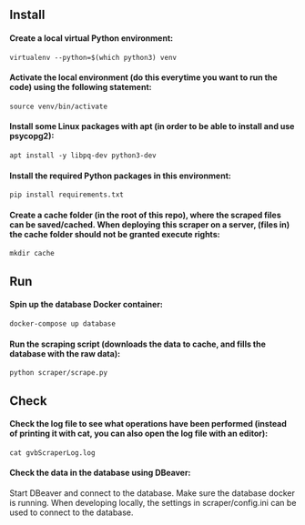 <!--####################################################################################
# This file creates the markdown documentation for the GVB scraper repository.         #
#                                                                                      #
# Created by Thomas Jongstra 2019 - for the Municipality of Amsterdam                  #
#####################################################################################-->

## Install

#### Create a local virtual Python environment:
	virtualenv --python=$(which python3) venv

#### Activate the local environment (do this everytime you want to run the code) using the following statement:
	source venv/bin/activate

#### Install some Linux packages with apt (in order to be able to install and use psycopg2):
    apt install -y libpq-dev python3-dev

#### Install the required Python packages in this environment:
	pip install requirements.txt

#### Create a cache folder (in the root of this repo), where the scraped files can be saved/cached. When deploying this scraper on a server, (files in) the cache folder should not be granted execute rights:
    mkdir cache



## Run

#### Spin up the database Docker container:
	docker-compose up database

#### Run the scraping script (downloads the data to cache, and fills the database with the raw data):
    python scraper/scrape.py



## Check

#### Check the log file to see what operations have been performed (instead of printing it with cat, you can also open the log file with an editor):
    cat gvbScraperLog.log

#### Check the data in the database using DBeaver:
Start DBeaver and connect to the database. Make sure the database docker is running. When developing locally, the settings in scraper/config.ini can be used to connect to the database.